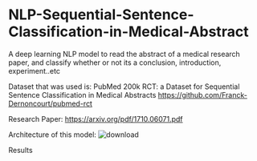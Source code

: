 # NLP-Sequential-Sentence-Classification-in-Medical-Abstract
A deep learning NLP model to read the abstract of a medical research paper, and classify whether or not its a conclusion, introduction, experiment..etc

Dataset that was used is: PubMed 200k RCT: a Dataset for Sequential Sentence Classification in Medical Abstracts
https://github.com/Franck-Dernoncourt/pubmed-rct

Research Paper:
https://arxiv.org/pdf/1710.06071.pdf

Architecture of this model:
![download](https://user-images.githubusercontent.com/49645682/129441265-be3b4833-8e49-4a2e-ba0c-9bae00095310.png)

Results
